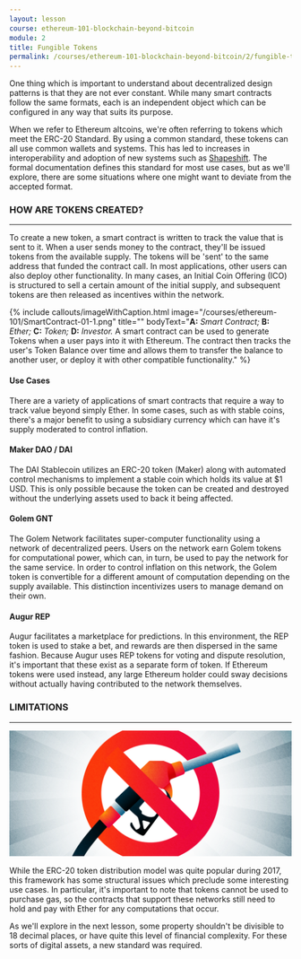 ```yaml
---
layout: lesson
course: ethereum-101-blockchain-beyond-bitcoin
module: 2
title: Fungible Tokens
permalink: /courses/ethereum-101-blockchain-beyond-bitcoin/2/fungible-tokens/
---
```

<span class="openingParagraph">
One thing which is important to understand about decentralized design patterns is that they are not ever constant. While many smart contracts follow the same formats, each is an independent object which can be configured in any way that suits its purpose. </span>

<span >When we refer to Ethereum altcoins, we're often referring to tokens which meet the ERC-20 Standard. By using a common standard, these tokens can all use common wallets and systems. This has led to increases in interoperability and adoption of new systems such as </span><a href="https://shapeshift.io/#/coins"><span >Shapeshift</span></a><span >. </span><span >The formal documentation</span><span > defines this standard for most use cases, but as we'll explore, there are some situations where one might want to deviate from the accepted format. </span>

<h3>HOW ARE TOKENS CREATED?</h3>

<hr />

<span >To create a new token, a smart contract is written to track the value that is sent to it. When a user sends money to the contract, they'll be issued tokens from the available supply. The tokens will be 'sent' to the same address that funded the contract call. In most applications, other users can also deploy other functionality. In many cases, an Initial Coin Offering (ICO) is structured to sell a certain amount of the initial supply, and subsequent tokens are then released as incentives within the network. </span>

{% include callouts/imageWithCaption.html
	image="/courses/ethereum-101/SmartContract-01-1.png"
	title=""
	bodyText="<b>A:</b> <i>Smart Contract;</i> <b>B:</b> <i>Ether;</i> <b>C:</b> <i>Token;</i> <b>D:</b> <i>Investor.</i> A smart contract can be used to generate Tokens when a user pays into it with Ethereum. The contract then tracks the user's Token Balance over time and allows them to transfer the balance to another user, or deploy it with other compatible functionality."
%}

<h4>Use Cases</h4>
<span >There are a variety of applications of smart contracts that require a way to track value beyond simply Ether. In some cases, such as with stable coins, there's a major benefit to using a subsidiary currency which can have it's supply moderated to control inflation.</span>
<h4>Maker DAO / DAI</h4>
<span >The DAI Stablecoin utilizes an ERC-20 token (Maker) along with automated control mechanisms to implement a stable coin which holds its value at $1 USD. This is only possible because the token can be created and destroyed without the underlying assets used to back it being affected. </span>
<h4>Golem GNT</h4>
<span >The Golem Network facilitates super-computer functionality using a network of decentralized peers. Users on the network earn Golem tokens for computational power, which can, in turn, be used to pay the network for the same service. In order to control inflation on this network, the Golem token is convertible for a different amount of computation depending on the supply available. This distinction incentivizes users to manage demand on their own.</span>
<h4>Augur REP</h4>
<span >Augur facilitates a marketplace for predictions. In this environment, the </span><span >REP token is used to stake a bet, and rewards are then dispersed in the same fashion.</span><span > Because Augur uses REP tokens for voting and dispute resolution, it's important that these exist as a separate form of token. If Ethereum tokens were used instead, any large Ethereum holder could sway decisions without actually having contributed to the network themselves. </span>

<h3>LIMITATIONS</h3>

<hr />

<img src="/assets/img/courses/ethereum-101/Limitations-01.png" />

<span >While the ERC-20 token distribution model was quite popular during 2017, this framework has some structural issues which preclude some interesting use cases. In particular, it's important to note that tokens cannot be used to purchase gas, so the contracts that support these networks still need to hold and pay with Ether for any computations that occur.</span>

<span >As we'll explore in the next lesson, some property shouldn't be divisible to 18 decimal places, or have quite this level of financial complexity. For these sorts of digital assets, a new standard was required. </span>

